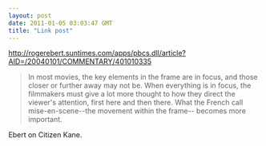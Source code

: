 ```yaml
---
layout: post
date: 2011-01-05 03:03:47 GMT
title: "Link post"
---
```

<http://rogerebert.suntimes.com/apps/pbcs.dll/article?AID=/20040101/COMMENTARY/401010335>

> In most movies, the key elements in the frame are in focus, and those closer or further away may not be. When everything is in focus, the filmmakers must give a lot more thought to how they direct the viewer's attention, first here and then there. What the French call mise-en-scene--the movement within the frame-- becomes more important.

Ebert on Citizen Kane.